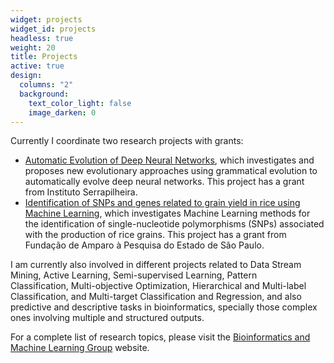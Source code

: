 ```yaml
---
widget: projects
widget_id: projects
headless: true
weight: 20
title: Projects
active: true
design:
  columns: "2"
  background:
    text_color_light: false
    image_darken: 0
---
```

Currently I coordinate two research projects with grants:

* [Automatic Evolution of Deep Neural Networks](https://serrapilheira.org/pesquisadores/ricardo-cerri/), which investigates and proposes new evolutionary approaches using grammatical evolution to automatically evolve deep neural networks. This project has a grant from Instituto Serrapilheira.
* [Identification of SNPs and genes related to grain yield in rice using Machine Learning](https://bv.fapesp.br/en/auxilios/107677/identification-of-snps-and-genes-related-to-grain-yield-in-rice-using-machine-learning/), which investigates Machine Learning methods for the identification of single-nucleotide polymorphisms (SNPs) associated with the production of rice grains. This project has a grant from Fundação de Amparo à Pesquisa do Estado de São Paulo.

I am currently also involved in different projects related to Data Stream Mining, Active Learning, Semi-supervised Learning, Pattern Classification, Multi-objective Optimization, Hierarchical and Multi-label Classification, and Multi-target Classification and Regression, and also predictive and descriptive tasks in bioinformatics, specially those complex ones involving multiple and structured outputs. 

For a complete list of research topics, please visit the [Bioinformatics and Machine Learning Group](http://www.biomal.ufscar.br/research.html) website.